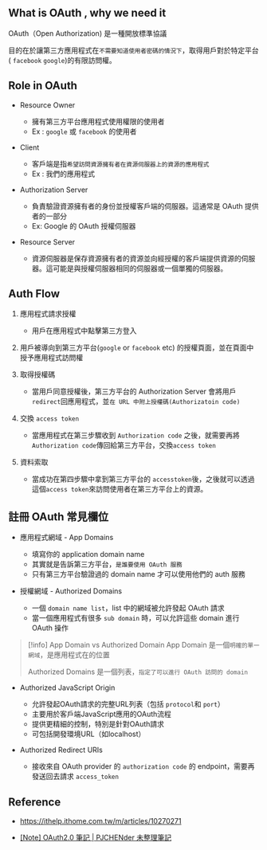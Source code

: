 
## What is OAuth , why we need it

OAuth（Open Authorization) 是一種開放標準協議

目的在於讓第三方應用程式在`不需要知道使用者密碼的情況下`，取得用戶對於特定平台( `facebook` `google`)的有限訪問權。


## Role in OAuth

+ Resource Owner
	+ 擁有第三方平台應用程式使用權限的使用者
	+ Ex : `google` 或 `facebook` 的使用者

+ Client
	+ 客戶端是指`希望訪問資源擁有者在資源伺服器上的資源的應用程式`
	+ Ex : 我們的應用程式

+ Authorization Server
	+ 負責驗證資源擁有者的身份並授權客戶端的伺服器。這通常是 OAuth 提供者的一部分
	+ Ex: Google 的 OAuth 授權伺服器

+ Resource Server
	+ 資源伺服器是保存資源擁有者的資源並向經授權的客戶端提供資源的伺服器。這可能是與授權伺服器相同的伺服器或一個單獨的伺服器。

## Auth Flow

1. 應用程式請求授權
	+ 用戶在應用程式中點擊第三方登入
	
2. 用戶被導向到第三方平台(`google` or `facebook` etc) 的授權頁面，並在頁面中授予應用程式訪問權

3. 取得授權碼
	+ 當用戶同意授權後，第三方平台的 Authorization Server 會將用戶`redirect`回應用程式，並`在 URL 中附上授權碼(Authorizatoin code)`

4. 交換 `access token` 
	+ 當應用程式在第三步驟收到 `Authorization code` 之後，就需要再將`Authorization code`傳回給第三方平台，交換`access token`

5. 資料索取
	+ 當成功在第四步驟中拿到第三方平台的 `accesstoken`後，之後就可以透過這個`access token`來訪問使用者在第三方平台上的資源。
	

## 註冊 OAuth 常見欄位

+ 應用程式網域 - App Domains
	+ 填寫你的 application domain name
	+ 其實就是告訴第三方平台，`是誰要使用 OAuth 服務`
	+ 只有第三方平台驗證過的 domain name 才可以使用他們的 auth 服務

+ 授權網域 - Authorized Domains
	+ 一個 `domain name list`，list 中的網域被允許發起 OAuth 請求
	+ 當一個應用程式有很多 `sub domain` 時，可以允許這些 domain 進行 OAuth 操作

> [!info] App Domain vs Authorized Domain
> App Domain 是一個`明確的單一網域`，是應用程式在的位置
> 
> Authorized Domains 是一個列表，`指定了可以進行 OAuth 訪問的 domain`

+ Authorized JavaScript Origin
	- 允許發起OAuth請求的完整URL列表（包括 `protocol`和 `port`）
	- 主要用於客戶端JavaScript應用的OAuth流程
	- 提供更精細的控制，特別是針對OAuth請求
	- 可包括開發環境URL（如localhost）

+ Authorized Redirect URIs
	- 接收來自 OAuth provider 的 `authorization code` 的 endpoint，需要再發送回去請求 `access_token`

## Reference

+ https://ithelp.ithome.com.tw/m/articles/10270271

+ [[Note] OAuth2.0 筆記 | PJCHENder 未整理筆記](https://pjchender.dev/internet/note-oauth2/)